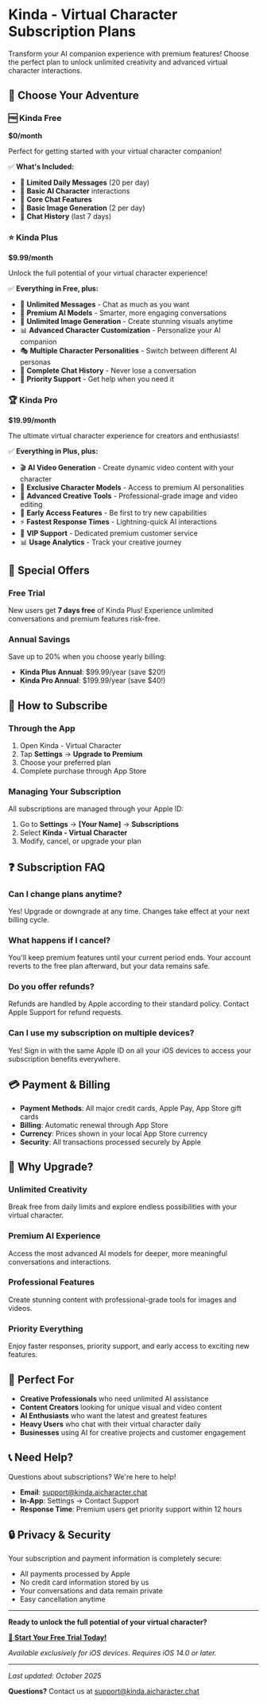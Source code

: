 # Kinda - Virtual Character Subscription Plans

Transform your AI companion experience with premium features! Choose the perfect plan to unlock unlimited creativity and advanced virtual character interactions.

## 🚀 Choose Your Adventure

### 🆓 **Kinda Free**
**$0/month**

Perfect for getting started with your virtual character companion!

✅ **What's Included:**
- 💬 **Limited Daily Messages** (20 per day)
- 🤖 **Basic AI Character** interactions
- 📱 **Core Chat Features**
- 🎨 **Basic Image Generation** (2 per day)
- 💾 **Chat History** (last 7 days)

### ⭐ **Kinda Plus**
**$9.99/month**

Unlock the full potential of your virtual character experience!

✅ **Everything in Free, plus:**
- 💬 **Unlimited Messages** - Chat as much as you want
- 🧠 **Premium AI Models** - Smarter, more engaging conversations
- 🎨 **Unlimited Image Generation** - Create stunning visuals anytime
- 📊 **Advanced Character Customization** - Personalize your AI companion
- 🎭 **Multiple Character Personalities** - Switch between different AI personas
- 💾 **Complete Chat History** - Never lose a conversation
- 🎯 **Priority Support** - Get help when you need it

### 🏆 **Kinda Pro**
**$19.99/month**

The ultimate virtual character experience for creators and enthusiasts!

✅ **Everything in Plus, plus:**
- 🎬 **AI Video Generation** - Create dynamic video content with your character
- 🎪 **Exclusive Character Models** - Access to premium AI personalities
- 🎨 **Advanced Creative Tools** - Professional-grade image and video editing
- 🚀 **Early Access Features** - Be first to try new capabilities
- ⚡ **Fastest Response Times** - Lightning-quick AI interactions
- 👑 **VIP Support** - Dedicated premium customer service
- 📊 **Usage Analytics** - Track your creative journey

## 🎁 Special Offers

### **Free Trial**
New users get **7 days free** of Kinda Plus! Experience unlimited conversations and premium features risk-free.

### **Annual Savings**
Save up to 20% when you choose yearly billing:
- **Kinda Plus Annual**: $99.99/year (save $20!)
- **Kinda Pro Annual**: $199.99/year (save $40!)

## 📱 How to Subscribe

### Through the App
1. Open Kinda - Virtual Character
2. Tap **Settings** → **Upgrade to Premium**
3. Choose your preferred plan
4. Complete purchase through App Store

### Managing Your Subscription
All subscriptions are managed through your Apple ID:
1. Go to **Settings** → **[Your Name]** → **Subscriptions**
2. Select **Kinda - Virtual Character**
3. Modify, cancel, or upgrade your plan

## ❓ Subscription FAQ

### **Can I change plans anytime?**
Yes! Upgrade or downgrade at any time. Changes take effect at your next billing cycle.

### **What happens if I cancel?**
You'll keep premium features until your current period ends. Your account reverts to the free plan afterward, but your data remains safe.

### **Do you offer refunds?**
Refunds are handled by Apple according to their standard policy. Contact Apple Support for refund requests.

### **Can I use my subscription on multiple devices?**
Yes! Sign in with the same Apple ID on all your iOS devices to access your subscription benefits everywhere.

## 💳 Payment & Billing

- **Payment Methods**: All major credit cards, Apple Pay, App Store gift cards
- **Billing**: Automatic renewal through App Store
- **Currency**: Prices shown in your local App Store currency
- **Security**: All transactions processed securely by Apple

## 🌟 Why Upgrade?

### **Unlimited Creativity**
Break free from daily limits and explore endless possibilities with your virtual character.

### **Premium AI Experience**
Access the most advanced AI models for deeper, more meaningful conversations and interactions.

### **Professional Features**
Create stunning content with professional-grade tools for images and videos.

### **Priority Everything**
Enjoy faster responses, priority support, and early access to exciting new features.

## 🎯 Perfect For

- **Creative Professionals** who need unlimited AI assistance
- **Content Creators** looking for unique visual and video content
- **AI Enthusiasts** who want the latest and greatest features
- **Heavy Users** who chat with their virtual character daily
- **Businesses** using AI for creative projects and customer engagement

## 📞 Need Help?

Questions about subscriptions? We're here to help!

- **Email**: [support@kinda.aicharacter.chat](mailto:support@kinda.aicharacter.chat)
- **In-App**: Settings → Contact Support
- **Response Time**: Premium users get priority support within 12 hours

## 🔒 Privacy & Security

Your subscription and payment information is completely secure:
- All payments processed by Apple
- No credit card information stored by us
- Your conversations and data remain private
- Easy cancellation anytime

---

**Ready to unlock the full potential of your virtual character?**

[**🚀 Start Your Free Trial Today!**](https://apps.apple.com/app/kinda-virtual-character)

*Available exclusively for iOS devices. Requires iOS 14.0 or later.*

---

_Last updated: October 2025_

**Questions?** Contact us at [support@kinda.aicharacter.chat](mailto:support@kinda.aicharacter.chat)
